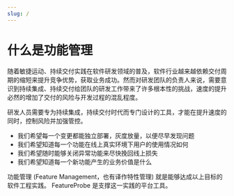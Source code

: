 ```yaml
---
slug: /
---
```


# 什么是功能管理

随着敏捷运动、持续交付实践在软件研发领域的普及，软件行业越来越依赖交付周期的缩短来提升竞争优势，获取业务成功。然而对研发团队的负责人来说，需要意识到持续集成、持续交付给团队的研发工作带来了许多根本性的挑战，速度的提升必然的增加了交付的风险与开发过程的混乱程度。

研发人员需要专为持续集成，持续交付时代而专门设计的工具，才能在提升速度的同时，控制风险并加强管控。

  +   我们希望每一个变更都能独立部署，灰度放量，以便尽早发现问题
  +   我们希望知道每一个功能在线上真实环境下用户的使用情况如何
  +   我们希望随时能够关闭异常功能来尽快挽回线上损失
  +   我们希望知道每一个新功能产生的业务价值是什么

功能管理 (Feature Management，也有译作特性管理) 就是能够达成以上目标的软件工程实践。 FeatureProbe 是支撑这一实践的平台工具。
